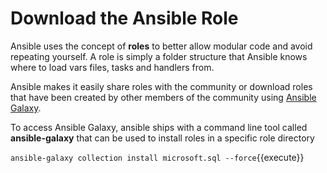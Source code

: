 # Download the Ansible Role

Ansible uses the concept of **roles** to better allow modular code and avoid repeating yourself. A role is simply a folder structure that Ansible knows where to load vars files, tasks and handlers from. 

Ansible makes it easily share roles with the community or download roles that have been created by other members of the community using [Ansible Galaxy](https://galaxy.ansible.com/). 

To access Ansible Galaxy, ansible ships with a command line tool called **ansible-galaxy** that can be used to install roles in a specific role directory

`ansible-galaxy collection install microsoft.sql --force`{{execute}}


